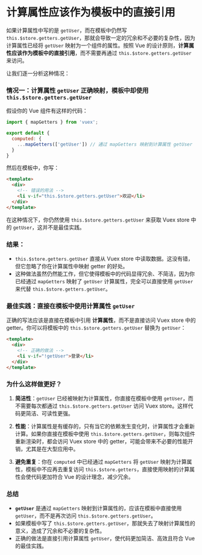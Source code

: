 # 计算属性应该作为模板中的直接引用

如果计算属性中写的是 `getUser`，而在模板中仍然写 `this.$store.getters.getUser`，那就会导致一定的冗余和不必要的复杂性，因为计算属性已经将 `getUser` 映射为一个组件的属性。按照 Vue 的设计原则，**计算属性应该作为模板中的直接引用**，而不需要再通过 `this.$store.getters.getUser` 来访问。

让我们逐一分析这种情况：

### 情况一：计算属性 `getUser` 正确映射，模板中却使用 `this.$store.getters.getUser`

假设你的 Vue 组件有这样的代码：

```javascript
import { mapGetters } from 'vuex';

export default {
  computed: {
    ...mapGetters(['getUser']) // 通过 mapGetters 映射到计算属性 getUser
  }
}
```

然后在模板中，你写：

```html
<template>
  <div>
    <!-- 错误的用法 -->
    <li v-if="this.$store.getters.getUser">欢迎</li>
  </div>
</template>
```

在这种情况下，你仍然使用 `this.$store.getters.getUser` 来获取 Vuex store 中的 `getUser`，这并不是最佳实践。

### 结果：
- `this.$store.getters.getUser` 直接从 Vuex store 中读取数据。这没有错，但它忽略了你在计算属性中映射 getter 的好处。
- 这种做法虽然仍然能工作，但它使得模板中的代码显得冗余、不简洁，因为你已经通过 `mapGetters` 映射了 `getUser` 计算属性，完全可以直接使用 `getUser` 来代替 `this.$store.getters.getUser`。

### 最佳实践：直接在模板中使用计算属性 `getUser`

正确的写法应该是直接在模板中引用 **计算属性**，而不是直接访问 Vuex store 中的 getter。你可以将模板中的 `this.$store.getters.getUser` 替换为 `getUser`：

```html
<template>
  <div>
    <!-- 正确的做法 -->
    <li v-if="!getUser">登录</li>
  </div>
</template>
```

### 为什么这样做更好？

1. **简洁性**：`getUser` 已经被映射为计算属性，你直接在模板中使用 `getUser`，而不需要每次都通过 `this.$store.getters.getUser` 访问 Vuex store。这样代码更简洁、可读性更强。

2. **性能**：计算属性是有缓存的，只有当它的依赖发生变化时，计算属性才会重新计算。如果你直接在模板中使用 `this.$store.getters.getUser`，则每次组件重新渲染时，都会访问 Vuex store 中的 getter，可能会带来不必要的性能开销，尤其是在大型应用中。

3. **避免重复**：你在 `computed` 中已经通过 `mapGetters` 将 `getUser` 映射为计算属性，模板中不应再去重复访问 `this.$store.getters`，直接使用映射的计算属性会使代码更加符合 Vue 的设计理念，减少冗余。

### 总结

- **`getUser`** 是通过 `mapGetters` 映射到计算属性的，应该在模板中直接使用 `getUser`，而不是再次访问 `this.$store.getters.getUser`。
- 如果模板中写了 `this.$store.getters.getUser`，那就失去了映射计算属性的意义，造成了冗余和不必要的复杂性。
- 正确的做法是直接引用计算属性 `getUser`，使代码更加简洁、高效且符合 Vue 的最佳实践。